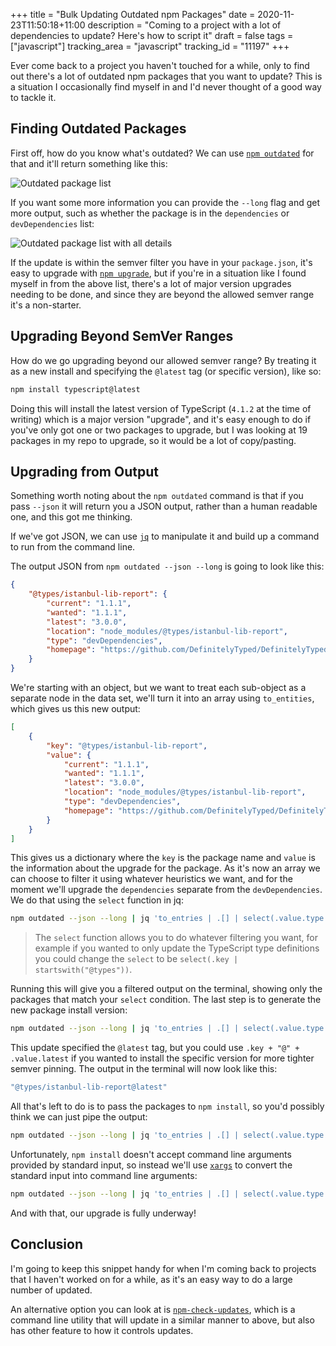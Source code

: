 +++
title = "Bulk Updating Outdated npm Packages"
date = 2020-11-23T11:50:18+11:00
description = "Coming to a project with a lot of dependencies to update? Here's how to script it"
draft = false
tags = ["javascript"]
tracking_area = "javascript"
tracking_id = "11197"
+++

Ever come back to a project you haven't touched for a while, only to find out there's a lot of outdated npm packages that you want to update? This is a situation I occasionally find myself in and I'd never thought of a good way to tackle it.

## Finding Outdated Packages

First off, how do you know what's outdated? We can use [`npm outdated`](https://docs.npmjs.com/cli/v6/commands/npm-outdated) for that and it'll return something like this:

![Outdated package list](/images/npm-outdated/001.png)

If you want some more information you can provide the `--long` flag and get more output, such as whether the package is in the `dependencies` or `devDependencies` list:

![Outdated package list with all details](/images/npm-outdated/002.png)

If the update is within the semver filter you have in your `package.json`, it's easy to upgrade with [`npm upgrade`](https://docs.npmjs.com/cli/v6/commands/npm-upgade), but if you're in a situation like I found myself in from the above list, there's a lot of major version upgrades needing to be done, and since they are beyond the allowed semver range it's a non-starter.

## Upgrading Beyond SemVer Ranges

How do we go upgrading beyond our allowed semver range? By treating it as a new install and specifying the `@latest` tag (or specific version), like so:

```bash
npm install typescript@latest
```

Doing this will install the latest version of TypeScript (`4.1.2` at the time of writing) which is a major version "upgrade", and it's easy enough to do if you've only got one or two packages to upgrade, but I was looking at 19 packages in my repo to upgrade, so it would be a lot of copy/pasting.

## Upgrading from Output

Something worth noting about the `npm outdated` command is that if you pass `--json` it will return you a JSON output, rather than a human readable one, and this got me thinking.

If we've got JSON, we can use [`jq`](https://stedolan.github.io/jq) to manipulate it and build up a command to run from the command line.

The output JSON from `npm outdated --json --long` is going to look like this:

```json
{
    "@types/istanbul-lib-report": {
        "current": "1.1.1",
        "wanted": "1.1.1",
        "latest": "3.0.0",
        "location": "node_modules/@types/istanbul-lib-report",
        "type": "devDependencies",
        "homepage": "https://github.com/DefinitelyTyped/DefinitelyTyped#readme"
    }
}
```

We're starting with an object, but we want to treat each sub-object as a separate node in the data set, we'll turn it into an array using `to_entities`, which gives us this new output:

```json
[
    {
        "key": "@types/istanbul-lib-report",
        "value": {
            "current": "1.1.1",
            "wanted": "1.1.1",
            "latest": "3.0.0",
            "location": "node_modules/@types/istanbul-lib-report",
            "type": "devDependencies",
            "homepage": "https://github.com/DefinitelyTyped/DefinitelyTyped#readme"
        }
    }
]
```

This gives us a dictionary where the `key` is the package name and `value` is the information about the upgrade for the package. As it's now an array we can choose to filter it using whatever heuristics we want, and for the moment we'll upgrade the `dependencies` separate from the `devDependencies`. We do that using the `select` function in jq:

```bash
npm outdated --json --long | jq 'to_entries | .[] | select(.value.type == "devDependencies")'
```

> The `select` function allows you to do whatever filtering you want, for example if you wanted to only update the TypeScript type definitions you could change the `select` to be `select(.key | startswith("@types"))`.

Running this will give you a filtered output on the terminal, showing only the packages that match your `select` condition. The last step is to generate the new package install version:

```bash
npm outdated --json --long | jq 'to_entries | .[] | select(.value.type == "devDependencies") | .key + "@latest"'
```

This update specified the `@latest` tag, but you could use `.key + "@" + .value.latest` if you wanted to install the specific version for more tighter semver pinning. The output in the terminal will now look like this:

```bash
"@types/istanbul-lib-report@latest"
```

All that's left to do is to pass the packages to `npm install`, so you'd possibly think we can just pipe the output:

```bash
npm outdated --json --long | jq 'to_entries | .[] | select(.value.type == "devDependencies") | .key + "@latest"' | npm install
```

Unfortunately, `npm install` doesn't accept command line arguments provided by standard input, so instead we'll use [`xargs`](https://en.wikipedia.org/wiki/Xargs) to convert the standard input into command line arguments:

```bash
npm outdated --json --long | jq 'to_entries | .[] | select(.value.type == "devDependencies") | .key + "@latest"' | xargs npm install
```

And with that, our upgrade is fully underway!

## Conclusion

I'm going to keep this snippet handy for when I'm coming back to projects that I haven't worked on for a while, as it's an easy way to do a large number of updated.

An alternative option you can look at is [`npm-check-updates`](https://www.npmjs.com/package/npm-check-updates), which is a command line utility that will update in a similar manner to above, but also has other feature to how it controls updates.
